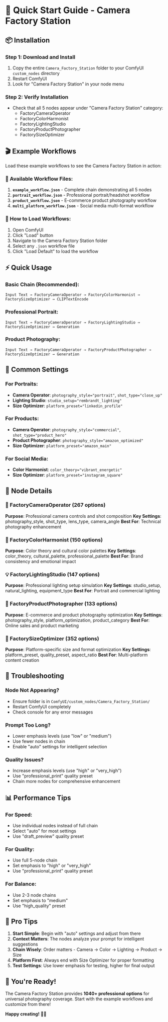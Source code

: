 # 🚀 Quick Start Guide - Camera Factory Station

## 📦 Installation

### Step 1: Download and Install
1. Copy the entire `Camera_Factory_Station` folder to your ComfyUI `custom_nodes` directory
2. Restart ComfyUI
3. Look for "Camera Factory Station" in your node menu

### Step 2: Verify Installation
- Check that all 5 nodes appear under "Camera Factory Station" category:
  - FactoryCameraOperator
  - FactoryColorHarmonist  
  - FactoryLightingStudio
  - FactoryProductPhotographer
  - FactorySizeOptimizer

## 🎬 Example Workflows

Load these example workflows to see the Camera Factory Station in action:

### 📄 Available Workflow Files:

1. **`example_workflow.json`** - Complete chain demonstrating all 5 nodes
2. **`portrait_workflow.json`** - Professional portrait/headshot workflow  
3. **`product_workflow.json`** - E-commerce product photography workflow
4. **`multi_platform_workflow.json`** - Social media multi-format workflow

### 🔄 How to Load Workflows:

1. Open ComfyUI
2. Click "Load" button
3. Navigate to the Camera Factory Station folder
4. Select any `.json` workflow file
5. Click "Load Default" to load the workflow

## ⚡ Quick Usage

### Basic Chain (Recommended):
```
Input Text → FactoryCameraOperator → FactoryColorHarmonist → FactorySizeOptimizer → CLIPTextEncode
```

### Professional Portrait:
```
Input Text → FactoryCameraOperator → FactoryLightingStudio → FactorySizeOptimizer → Generation
```

### Product Photography:
```
Input Text → FactoryCameraOperator → FactoryProductPhotographer → FactorySizeOptimizer → Generation
```

## 🎯 Common Settings

### For Portraits:
- **Camera Operator**: `photography_style="portrait"`, `shot_type="close_up"`
- **Lighting Studio**: `studio_setup="rembrandt_lighting"`
- **Size Optimizer**: `platform_preset="linkedin_profile"`

### For Products:
- **Camera Operator**: `photography_style="commercial"`, `shot_type="product_hero"`
- **Product Photographer**: `photography_style="amazon_optimized"`
- **Size Optimizer**: `platform_preset="amazon_main"`

### For Social Media:
- **Color Harmonist**: `color_theory="vibrant_energetic"`
- **Size Optimizer**: `platform_preset="instagram_square"`

## 🎨 Node Details

### 🎥 FactoryCameraOperator (267 options)
**Purpose**: Professional camera controls and shot composition
**Key Settings**: photography_style, shot_type, lens_type, camera_angle
**Best For**: Technical photography enhancement

### 🎨 FactoryColorHarmonist (150 options)  
**Purpose**: Color theory and cultural color palettes
**Key Settings**: color_theory, cultural_palette, professional_palette
**Best For**: Brand consistency and emotional impact

### 💡 FactoryLightingStudio (147 options)
**Purpose**: Professional lighting setup simulation
**Key Settings**: studio_setup, natural_lighting, equipment_type
**Best For**: Portrait and commercial lighting

### 📸 FactoryProductPhotographer (133 options)
**Purpose**: E-commerce and product photography optimization
**Key Settings**: photography_style, platform_optimization, product_category
**Best For**: Online sales and product marketing

### 📐 FactorySizeOptimizer (352 options)
**Purpose**: Platform-specific size and format optimization
**Key Settings**: platform_preset, quality_preset, aspect_ratio
**Best For**: Multi-platform content creation

## 🔧 Troubleshooting

### Node Not Appearing?
- Ensure folder is in `ComfyUI/custom_nodes/Camera_Factory_Station/`
- Restart ComfyUI completely
- Check console for any error messages

### Prompt Too Long?
- Lower emphasis levels (use "low" or "medium")
- Use fewer nodes in chain
- Enable "auto" settings for intelligent selection

### Quality Issues?
- Increase emphasis levels (use "high" or "very_high")
- Use "professional_print" quality preset
- Chain more nodes for comprehensive enhancement

## 📊 Performance Tips

### For Speed:
- Use individual nodes instead of full chain
- Select "auto" for most settings
- Use "draft_preview" quality preset

### For Quality:
- Use full 5-node chain
- Set emphasis to "high" or "very_high"
- Use "professional_print" quality preset

### For Balance:
- Use 2-3 node chains
- Set emphasis to "medium"
- Use "high_quality" preset

## 🌟 Pro Tips

1. **Start Simple**: Begin with "auto" settings and adjust from there
2. **Context Matters**: The nodes analyze your prompt for intelligent suggestions
3. **Chain Wisely**: Order matters - Camera → Color → Lighting → Product → Size
4. **Platform First**: Always end with Size Optimizer for proper formatting
5. **Test Settings**: Use lower emphasis for testing, higher for final output

## 🎊 You're Ready!

The Camera Factory Station provides **1040+ professional options** for universal photography coverage. Start with the example workflows and customize from there!

**Happy creating!** 📸✨
